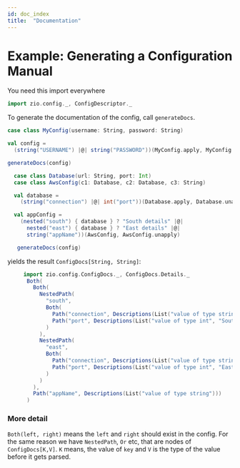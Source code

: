 ```yaml
---
id: doc_index
title:  "Documentation"
---
```


# Example: Generating a Configuration Manual

You need this import everywhere

```scala mdoc:silent
import zio.config._, ConfigDescriptor._

```

To generate the documentation of the config, call `generateDocs`. 

```scala mdoc:silent
case class MyConfig(username: String, password: String)

val config = 
  (string("USERNAME") |@| string("PASSWORD"))(MyConfig.apply, MyConfig.unapply)

generateDocs(config)

```

```scala mdoc:silent
  case class Database(url: String, port: Int)
  case class AwsConfig(c1: Database, c2: Database, c3: String)

  val database =
    (string("connection") |@| int("port"))(Database.apply, Database.unapply)

  val appConfig =
    (nested("south") { database } ? "South details" |@|
      nested("east") { database } ? "East details" |@|
      string("appName"))(AwsConfig, AwsConfig.unapply)

   generateDocs(config)
```

yields the result `ConfigDocs[String, String]`:

```scala mdoc:silent
     import zio.config.ConfigDocs._, ConfigDocs.Details._
      Both(
        Both(
          NestedPath(
            "south",
            Both(
              Path("connection", Descriptions(List("value of type string", "South details"))),
              Path("port", Descriptions(List("value of type int", "South details")))
            )
          ),
          NestedPath(
            "east",
            Both(
              Path("connection", Descriptions(List("value of type string", "East details"))),
              Path("port", Descriptions(List("value of type int", "East details")))
            )
          )
        ),
        Path("appName", Descriptions(List("value of type string")))
      )
```

### More detail
`Both(left, right)` means the `left` and `right` should exist in the config. For the same reason we have
`NestedPath`, `Or` etc, that are nodes of `ConfigDocs[K,V]`. `K` means, the value of `key` and `V` is
the type of the value before it gets parsed.
